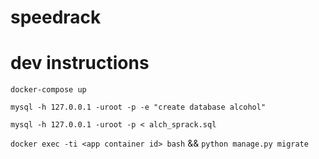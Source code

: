 # speedrack

# dev instructions
```docker-compose up```

```mysql -h 127.0.0.1 -uroot -p -e "create database alcohol"```

```mysql -h 127.0.0.1 -uroot -p < alch_sprack.sql```

```docker exec -ti <app container id> bash``` && ```python manage.py migrate```
